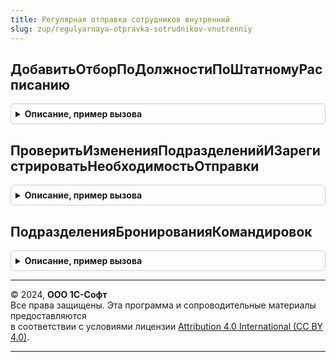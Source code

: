 ```yaml
---
title: Регулярная отправка сотрудников внутренний
slug: zup/regulyarnaya-otpravka-sotrudnikov-vnutrenniy
---
```



## ДобавитьОтборПоДолжностиПоШтатномуРасписанию
<details style="margin: 1em 0; padding: 0.5em; border: 1px solid #ccc; border-radius: 6px;">

<summary style="font-weight: bold; cursor: pointer;">Описание, пример вызова</summary>

```bsl

Процедура ДобавитьОтборПоДолжностиПоШтатномуРасписанию(Параметры, СписокПодразделений) Экспорт
```

Пример вызова
```bsl
РегулярнаяОтправкаСотрудниковВнутренний.ДобавитьОтборПоДолжностиПоШтатномуРасписанию(Параметры, СписокПодразделений) 
```
</details>

## ПроверитьИзмененияПодразделенийИЗарегистрироватьНеобходимостьОтправки
<details style="margin: 1em 0; padding: 0.5em; border: 1px solid #ccc; border-radius: 6px;">

<summary style="font-weight: bold; cursor: pointer;">Описание, пример вызова</summary>

```bsl

Процедура ПроверитьИзмененияПодразделенийИЗарегистрироватьНеобходимостьОтправки( Экспорт
```

Пример вызова
```bsl
РегулярнаяОтправкаСотрудниковВнутренний.ПроверитьИзмененияПодразделенийИЗарегистрироватьНеобходимостьОтправки();
```
</details>

## ПодразделенияБронированияКомандировок
<details style="margin: 1em 0; padding: 0.5em; border: 1px solid #ccc; border-radius: 6px;">

<summary style="font-weight: bold; cursor: pointer;">Описание, пример вызова</summary>

```bsl

Функция ПодразделенияБронированияКомандировок(СистемаБронирования) Экспорт
```

Пример вызова
```bsl
Результат = РегулярнаяОтправкаСотрудниковВнутренний.ПодразделенияБронированияКомандировок(СистемаБронирования) 
```
</details>

---

© 2024, **ООО 1С-Софт**  
Все права защищены. Эта программа и сопроводительные материалы предоставляются  
в соответствии с условиями лицензии [Attribution 4.0 International (CC BY 4.0)](https://creativecommons.org/licenses/by/4.0/legalcode).

---
